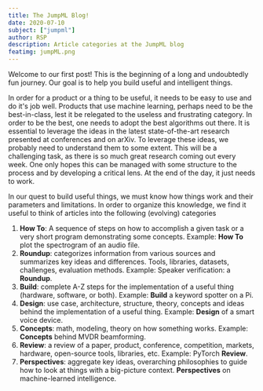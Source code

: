 ```yaml
---
title: The JumpML Blog!
date: 2020-07-10
subject: ["jumpml"]
author: RSP
description: Article categories at the JumpML blog
featimg: jumpML.png
---
```


Welcome to our first post! This is the beginning of a long and undoubtedly fun journey. Our goal is to help you build useful and intelligent things.

In order for a product or a thing to be useful, it needs to be easy to use and do it's job well. Products that use machine learning, perhaps need to be the best-in-class, lest it be relegated to the useless and frustrating category. In order to be the best, one needs to adopt the best algorithms out there. It is essential to leverage the ideas in the latest state-of-the-art research presented at conferences and on arXiv. To leverage these ideas, we probably need to understand them to some extent. This will be a challenging task, as there is so much great research coming out every week. One only hopes this can be managed with some structure to the process and by developing a critical lens. At the end of the day, it just needs to work.

In our quest to build useful things, we must know how things work and their parameters and limitations. In order to organize this knowledge, we find it useful to think of articles into the following (evolving) categories

1. **How To**: A sequence of steps on how to accomplish a given task or a very short program demonstrating some concepts. Example: **How To** plot the spectrogram of an audio file.
2. **Roundup**: categorizes information from various sources and summarizes key ideas and differences. Tools, libraries, datasets, challenges, evaluation methods. Example: Speaker verification: a **Roundup**.
3. **Build**: complete A-Z steps for the implementation of a useful thing (hardware, software, or both). Example: **Build** a keyword spotter on a Pi.
4. **Design**: use case, architecture, structure, theory, concepts and ideas behind the implementation of a useful thing. Example: **Design** of a smart voice device.
5. **Concepts**: math, modeling, theory on how something works. Example: **Concepts** behind MVDR beamforming.
6. **Review**: a review of a paper, product, conference, competition, markets, hardware, open-source tools, libraries, etc. Example: PyTorch **Review**.
7. **Perspectives**: aggregate key ideas, overarching philosophies to guide how to look at things with a big-picture context. **Perspectives** on machine-learned intelligence.
